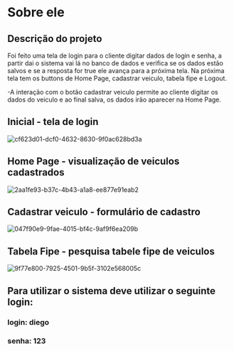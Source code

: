 # Sobre ele 



## Descrição do projeto
Foi feito uma tela de login para o cliente digitar dados de login e senha, a partir dai o sistema vai lá no banco de dados e verifica se os dados estão salvos e se a resposta for true ele avança para a próxima tela. Na próxima tela tem os buttons de Home Page, cadastrar veiculo, tabela fipe e Logout.

-A interação com o botão cadastrar veiculo permite ao cliente digitar os dados do veiculo e ao final salva, os dados irão aparecer na Home Page.

## Inicial - tela de login
![cf623d01-dcf0-4632-8630-9f0ac628bd3a](https://user-images.githubusercontent.com/122392637/230819056-bddbb7b7-f4d5-4ce5-b699-ac0a040199b1.jpg)

## Home Page - visualização de veiculos cadastrados 
![2aa1fe93-b37c-4b43-a1a8-ee877e91eab2](https://user-images.githubusercontent.com/122392637/230819242-d989f720-9ddb-4a9c-896d-b40f60dccc63.jpg)

## Cadastrar veiculo - formulário de cadastro

![047f90e9-9fae-4015-bf4c-9af9f6ea209b](https://user-images.githubusercontent.com/122392637/230819034-a24c4f39-a534-48bc-a05f-d022cf126872.jpg)

## Tabela Fipe - pesquisa tabele fipe de veiculos 
![9f77e800-7925-4501-9b5f-3102e568005c](https://user-images.githubusercontent.com/122392637/230819050-e754fa2d-0f4c-492b-9d67-b1f6ecf86ea6.jpg)




## Para utilizar o sistema deve utilizar o seguinte login:
### login: diego
### senha: 123

